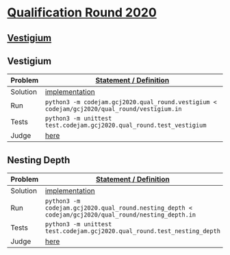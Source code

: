 # [Qualification Round 2020](https://codingcompetitions.withgoogle.com/codejam/round/000000000019fd27)

## [Vestigium](https://codingcompetitions.withgoogle.com/codejam/round/000000000019fd27/000000000020993c)

## Vestigium
|Problem|[Statement / Definition](https://codingcompetitions.withgoogle.com/codejam/round/000000000019fd27/000000000020993c)|
|---|---|
|Solution|[implementation](vestigium.py#L1-L29) |
|Run|`python3 -m codejam.gcj2020.qual_round.vestigium < codejam/gcj2020/qual_round/vestigium.in`|
|Tests|`python3 -m unittest test.codejam.gcj2020.qual_round.test_vestigium`|
|Judge| [here](https://codingcompetitions.withgoogle.com/codejam/round/000000000019fd27/000000000020993c)

## Nesting Depth
|Problem|[Statement / Definition](https://codingcompetitions.withgoogle.com/codejam/round/000000000019fd27/0000000000209a9f)|
|---|---|
|Solution|[implementation](nesting_depth.py#L1-L29) |
|Run|`python3 -m codejam.gcj2020.qual_round.nesting_depth < codejam/gcj2020/qual_round/nesting_depth.in`|
|Tests|`python3 -m unittest test.codejam.gcj2020.qual_round.test_nesting_depth`|
|Judge| [here](https://codingcompetitions.withgoogle.com/codejam/round/000000000019fd27/0000000000209a9f)

